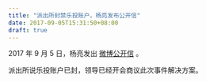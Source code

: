 ```yaml
---
title: "派出所封禁乐投账户，杨亮发布公开信"
date: 2017-09-05T15:31:50+08:00
draft: true
---
```


2017 年 9 月 5 日，杨亮发出 [微博公开信](https://m.weibo.cn/u/2039937403?uid=2039937403&luicode=10000011&lfid=1076032039937403&featurecode=20000320) 。

派出所说乐投账户已封，领导已经开会商议此次事件解决方案。